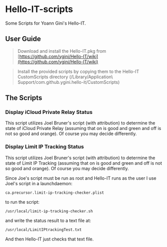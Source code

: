 # Hello-IT-scripts
Some Scripts for Yoann Gini's Hello-IT.

## User Guide

> Download and install the Hello-IT.pkg from [https://github.com/ygini/Hello-IT/wiki](https://github.com/ygini/Hello-IT/wiki)

> Install the provided scripts by copying them to the Hello-IT CustomScripts directory (/Library/Application\ Support/com.github.ygini.hello-it/CustomScripts)

## The Scripts

### Display iCloud Private Relay Status

This script utilizes Joel Bruner's script (with attribution) to determine the state of iCloud Private Relay (assuming that on is good and green and off is not so good and orange). Of course you may decide differently.

### Display Limit IP Tracking Status

This script utilizes Joel Bruner's script (with attribution) to determine the state of Limit IP Tracking (assuming that on is good and green and off is not so good and orange). Of course you may decide differently.

Since Joe's script must be run as root and Hello-IT runs as the user I use Joel's script in a launchdaemon:

`ca.precursor.limit-ip-tracking-checker.plist`

to run the script:

`/usr/local/limit-ip-tracking-checker.sh`

and write the status result to a text file at:

`/usr/local/LimitIPtrackingTest.txt`

And then Hello-IT just checks that text file.

